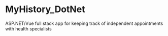 # MyHistory_DotNet
ASP.NET/Vue full stack app for keeping track of independent appointments with health specialists 
